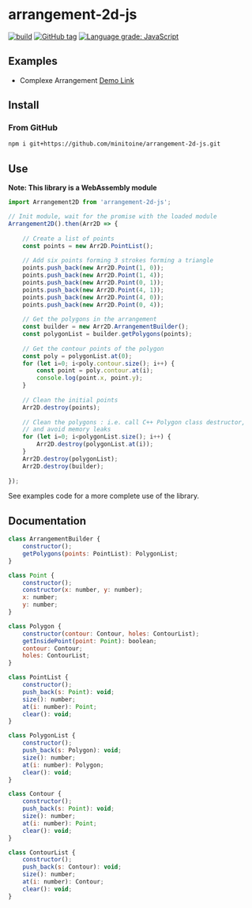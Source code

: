 # arrangement-2d-js

[![build](https://github.com/minitoine/arrangement-2d-js/workflows/build/badge.svg)](https://github.com/minitoine/arrangement-2d-js/actions?query=workflow:"build")
[![GitHub tag](https://img.shields.io/github/tag/minitoine/arrangement-2d-js?include_prereleases=&sort=semver&color=blue)](https://github.com/minitoine/arrangement-2d-js/releases/)
[![Language grade: JavaScript](https://img.shields.io/lgtm/grade/javascript/g/minitoine/arrangement-2d-js.svg?logo=lgtm&logoWidth=18)](https://lgtm.com/projects/g/minitoine/arrangement-2d-js/context:javascript)

## Examples

- Complexe Arrangement [Demo Link](https://minitoine.github.io/arrangement-2d-js/build-examples/ArrangementExample)

## Install

### From GitHub

```bash
npm i git+https://github.com/minitoine/arrangement-2d-js.git
```


## Use

**Note: This library is a WebAssembly module**

```js
import Arrangement2D from 'arrangement-2d-js';

// Init module, wait for the promise with the loaded module
Arrangement2D().then(Arr2D => {
	
	// Create a list of points
	const points = new Arr2D.PointList();
	
	// Add six points forming 3 strokes forming a triangle
	points.push_back(new Arr2D.Point(1, 0));
	points.push_back(new Arr2D.Point(1, 4));
	points.push_back(new Arr2D.Point(0, 1));
	points.push_back(new Arr2D.Point(4, 1));
	points.push_back(new Arr2D.Point(4, 0));
	points.push_back(new Arr2D.Point(0, 4));
	
	// Get the polygons in the arrangement
	const builder = new Arr2D.ArrangementBuilder();
	const polygonList = builder.getPolygons(points);
	
	// Get the contour points of the polygon
	const poly = polygonList.at(0);
	for (let i=0; i<poly.contour.size(); i++) {
		const point = poly.contour.at(i);
		console.log(point.x, point.y);
	}
		
	// Clean the initial points
	Arr2D.destroy(points);
	
	// Clean the polygons : i.e. call C++ Polygon class destructor,
	// and avoid memory leaks
	for (let i=0; i<polygonList.size(); i++) {
		Arr2D.destroy(polygonList.at(i));
  	}
	Arr2D.destroy(polygonList);
    Arr2D.destroy(builder);
    
});

```

See examples code for a more complete use of the library.


## Documentation

```js
class ArrangementBuilder {
    constructor();
    getPolygons(points: PointList): PolygonList;
}

class Point {
    constructor();
    constructor(x: number, y: number);
    x: number;
    y: number;
}

class Polygon {
    constructor(contour: Contour, holes: ContourList);
    getInsidePoint(point: Point): boolean;
    contour: Contour;
    holes: ContourList;
}

class PointList {
    constructor();
    push_back(s: Point): void;
    size(): number;
    at(i: number): Point;
    clear(): void;
}

class PolygonList {
    constructor();
    push_back(s: Polygon): void;
    size(): number;
    at(i: number): Polygon;
    clear(): void;
}

class Contour {
    constructor();
    push_back(s: Point): void;
    size(): number;
    at(i: number): Point;
    clear(): void;
}

class ContourList {
    constructor();
    push_back(s: Contour): void;
    size(): number;
    at(i: number): Contour;
    clear(): void;
}
```